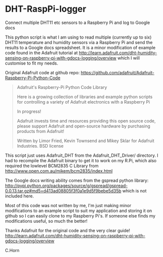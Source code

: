DHT-RaspPi-logger
=================

Connect multiple DHT11 etc sensors to a Raspberry Pi and log to Google docs

This python script is what I am using to read multiple (currently up to six) DHT11 temperature and humidity sensors via a Raspberry Pi and send the results to a Google docs spreadsheet. It is a minor modification of example code found in the Adafruit tutorial at http://learn.adafruit.com/dht-humidity-sensing-on-raspberry-pi-with-gdocs-logging/overview
which I will customise to fit my needs.

Original Adafruit code at github repo: https://github.com/adafruit/Adafruit-Raspberry-Pi-Python-Code
>Adafruit's Raspberry-Pi Python Code Library
>
>Here is a growing collection of libraries and example python scripts for controlling a variety of Adafruit electronics with a Raspberry Pi
>
>In progress!
>
>Adafruit invests time and resources providing this open source code, please support Adafruit and open-source hardware by purchasing products from Adafruit!
>
>Written by Limor Fried, Kevin Townsend and Mikey Sklar for Adafruit Industries. BSD license

This script just uses Adafruit\_DHT from the Adafruit\_DHT\_Driver/ directory. I had to recompile the Adafruit binary to get it to work on my R.Pi, which also required the lowlevel BCM2835 C Library from http://www.open.com.au/mikem/bcm2835/index.html

The Google docs writing ability comes from the gspread python library: http://pypi.python.org/packages/source/g/gspread/gspread-0.0.13.tar.gz#md5=d413ad08805f3f0a1e9d5f9bebe5d35b  which is not included here.

Most of this code was not written by me, I'm just making minor modifications to an example script to suit my application and storing it on github so I can easily clone to my Raspberry Pi's. If someone else finds my modifications useful, so much the better!

Thanks Adafruit for the original code and the very clear guide!  
   http://learn.adafruit.com/dht-humidity-sensing-on-raspberry-pi-with-gdocs-logging/overview

C.Horn